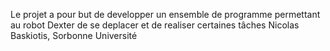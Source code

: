 Le projet a pour but de developper un ensemble de programme permettant au robot Dexter de se deplacer et de realiser certaines tâches
Nicolas Baskiotis, Sorbonne Université 
